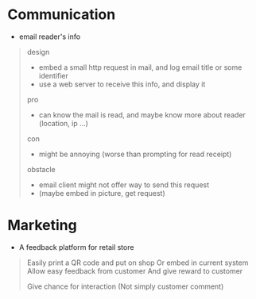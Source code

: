Communication
====
-	email reader's info
>	design
>	- embed a small http request in mail, and log email title or some identifier
>	- use a web server to receive this info, and display it
>	
>	pro
>	- can know the mail is read, and maybe know more about reader (location, ip ...)
>	
>	con
>	- might be annoying (worse than prompting for read receipt) 
>	
>	obstacle
>	- email client might not offer way to send this request
>	- (maybe embed in picture, get request)

Marketing
====
-	A feedback platform for retail store
>	Easily print a QR code and put on shop
>	Or embed in current system
>	Allow easy feedback from customer
>	And give reward to customer
>	
>	Give chance for interaction
>	(Not simply customer comment)
